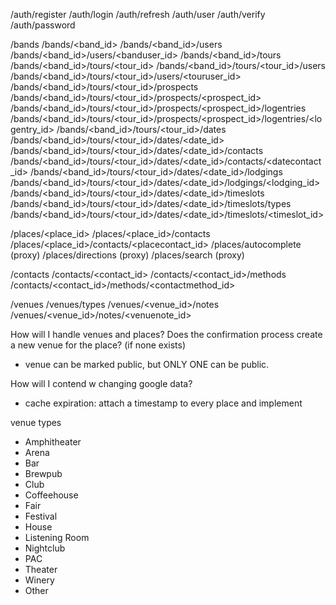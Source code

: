 /auth/register
/auth/login
/auth/refresh
/auth/user
/auth/verify
/auth/password

<!-- /places/<pk>/contacts -->
<!-- /places/<pk>/commments -->
<!-- /places/<pk>/commments/<pk> -->

/bands
/bands/<band_id>
/bands/<band_id>/users
/bands/<band_id>/users/<banduser_id>
/bands/<band_id>/tours
/bands/<band_id>/tours/<tour_id>
/bands/<band_id>/tours/<tour_id>/users
/bands/<band_id>/tours/<tour_id>/users/<touruser_id>
/bands/<band_id>/tours/<tour_id>/prospects
/bands/<band_id>/tours/<tour_id>/prospects/<prospect_id>
/bands/<band_id>/tours/<tour_id>/prospects/<prospect_id>/logentries
/bands/<band_id>/tours/<tour_id>/prospects/<prospect_id>/logentries/<logentry_id>
/bands/<band_id>/tours/<tour_id>/dates
/bands/<band_id>/tours/<tour_id>/dates/<date_id>
/bands/<band_id>/tours/<tour_id>/dates/<date_id>/contacts
/bands/<band_id>/tours/<tour_id>/dates/<date_id>/contacts/<datecontact_id>
/bands/<band_id>/tours/<tour_id>/dates/<date_id>/lodgings
/bands/<band_id>/tours/<tour_id>/dates/<date_id>/lodgings/<lodging_id>
/bands/<band_id>/tours/<tour_id>/dates/<date_id>/timeslots
/bands/<band_id>/tours/<tour_id>/dates/<date_id>/timeslots/types
/bands/<band_id>/tours/<tour_id>/dates/<date_id>/timeslots/<timeslot_id>

/places/<place_id>
/places/<place_id>/contacts
/places/<place_id>/contacts/<placecontact_id>
/places/autocomplete (proxy)
/places/directions (proxy)
/places/search (proxy)

/contacts
/contacts/<contact_id>
/contacts/<contact_id>/methods
/contacts/<contact_id>/methods/<contactmethod_id>

/venues
/venues/types
/venues/<venue_id>/notes
/venues/<venue_id>/notes/<venuenote_id>


How will I handle venues and places?
Does the confirmation process create a new venue for the place? (if none exists)
- venue can be marked public, but ONLY ONE can be public.

How will I contend w changing google data?
- cache expiration: attach a timestamp to every place and implement 

venue types
- Amphitheater
- Arena
- Bar
- Brewpub
- Club
- Coffeehouse
- Fair
- Festival
- House
- Listening Room
- Nightclub
- PAC
- Theater
- Winery
- Other